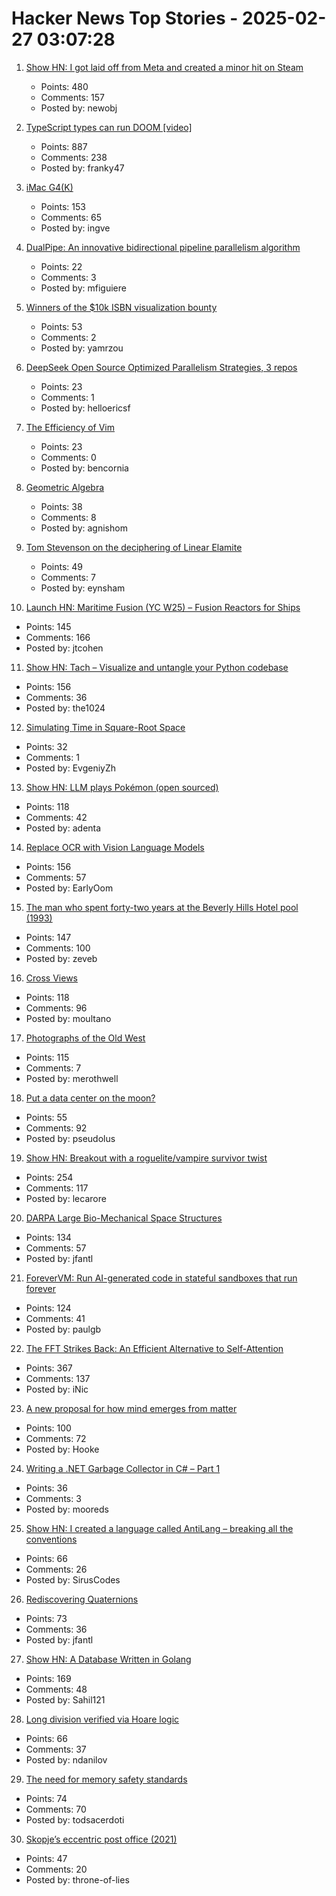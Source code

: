 # Hacker News Top Stories - 2025-02-27 03:07:28

1. [Show HN: I got laid off from Meta and created a minor hit on Steam](undefined)
   - Points: 480
   - Comments: 157
   - Posted by: newobj

2. [TypeScript types can run DOOM [video]](https://www.youtube.com/watch?v=0mCsluv5FXA)
   - Points: 887
   - Comments: 238
   - Posted by: franky47

3. [iMac G4(K)](https://jcs.org/2025/02/26/imacg4k)
   - Points: 153
   - Comments: 65
   - Posted by: ingve

4. [DualPipe: An innovative bidirectional pipeline parallelism algorithm](https://github.com/deepseek-ai/DualPipe)
   - Points: 22
   - Comments: 3
   - Posted by: mfiguiere

5. [Winners of the $10k ISBN visualization bounty](https://annas-archive.org/blog/all-isbns-winners.html)
   - Points: 53
   - Comments: 2
   - Posted by: yamrzou

6. [DeepSeek Open Source Optimized Parallelism Strategies, 3 repos](https://github.com/deepseek-ai/profile-data)
   - Points: 23
   - Comments: 1
   - Posted by: helloericsf

7. [The Efficiency of Vim](https://bencornia.com/blog/the-efficiency-of-vim)
   - Points: 23
   - Comments: 0
   - Posted by: bencornia

8. [Geometric Algebra](https://bivector.net/)
   - Points: 38
   - Comments: 8
   - Posted by: agnishom

9. [Tom Stevenson on the deciphering of Linear Elamite](https://www.lrb.co.uk/the-paper/v47/n04/tom-stevenson/beyond-mesopotamia)
   - Points: 49
   - Comments: 7
   - Posted by: eynsham

10. [Launch HN: Maritime Fusion (YC W25) – Fusion Reactors for Ships](undefined)
   - Points: 145
   - Comments: 166
   - Posted by: jtcohen

11. [Show HN: Tach – Visualize and untangle your Python codebase](https://github.com/gauge-sh/tach)
   - Points: 156
   - Comments: 36
   - Posted by: the1024

12. [Simulating Time in Square-Root Space](https://eccc.weizmann.ac.il/report/2025/017/)
   - Points: 32
   - Comments: 1
   - Posted by: EvgeniyZh

13. [Show HN: LLM plays Pokémon (open sourced)](https://github.com/adenta/fire_red_agent)
   - Points: 118
   - Comments: 42
   - Posted by: adenta

14. [Replace OCR with Vision Language Models](https://github.com/vlm-run/vlmrun-cookbook/blob/main/notebooks/01_schema_showcase.ipynb)
   - Points: 156
   - Comments: 57
   - Posted by: EarlyOom

15. [The man who spent forty-two years at the Beverly Hills Hotel pool (1993)](https://www.newyorker.com/magazine/1993/02/22/beverly-hills-hotel-paradise-lost)
   - Points: 147
   - Comments: 100
   - Posted by: zeveb

16. [Cross Views](https://moultano.wordpress.com/2025/02/24/you-should-make-cross-views/)
   - Points: 118
   - Comments: 96
   - Posted by: moultano

17. [Photographs of the Old West](https://cosmographia.substack.com/p/photographs-of-the-old-west)
   - Points: 115
   - Comments: 7
   - Posted by: merothwell

18. [Put a data center on the moon?](https://spectrum.ieee.org/data-center-on-the-moon)
   - Points: 55
   - Comments: 92
   - Posted by: pseudolus

19. [Show HN: Breakout with a roguelite/vampire survivor twist](https://breakout.lecaro.me/)
   - Points: 254
   - Comments: 117
   - Posted by: lecarore

20. [DARPA Large Bio-Mechanical Space Structures](https://sam.gov/opp/49c9fac62ef249f19cda8b436a095d3b/view)
   - Points: 134
   - Comments: 57
   - Posted by: jfantl

21. [ForeverVM: Run AI-generated code in stateful sandboxes that run forever](https://forevervm.com/)
   - Points: 124
   - Comments: 41
   - Posted by: paulgb

22. [The FFT Strikes Back: An Efficient Alternative to Self-Attention](https://arxiv.org/abs/2502.18394)
   - Points: 367
   - Comments: 137
   - Posted by: iNic

23. [A new proposal for how mind emerges from matter](https://www.noemamag.com/a-radical-new-proposal-for-how-mind-emerges-from-matter/)
   - Points: 100
   - Comments: 72
   - Posted by: Hooke

24. [Writing a .NET Garbage Collector in C# – Part 1](https://minidump.net/2025-28-01-writing-a-net-gc-in-c-part-1/)
   - Points: 36
   - Comments: 3
   - Posted by: mooreds

25. [Show HN: I created a language called AntiLang – breaking all the conventions](https://siruscodes.github.io/AntiLang/)
   - Points: 66
   - Comments: 26
   - Posted by: SirusCodes

26. [Rediscovering Quaternions](https://jasonfantl.com/posts/Space-of-3D-Rotations/)
   - Points: 73
   - Comments: 36
   - Posted by: jfantl

27. [Show HN: A Database Written in Golang](https://github.com/Sahilb315/AtomixDB)
   - Points: 169
   - Comments: 48
   - Posted by: Sahil121

28. [Long division verified via Hoare logic](https://www.cofault.com/2025/02/long-story-of-division.html)
   - Points: 66
   - Comments: 37
   - Posted by: ndanilov

29. [The need for memory safety standards](https://security.googleblog.com/2025/02/securing-tomorrows-software-need-for.html)
   - Points: 74
   - Comments: 70
   - Posted by: todsacerdoti

30. [Skopje’s eccentric post office (2021)](https://www.new-east-archive.org/articles/show/12963/concrete-ideas-skopje-central-post-office-modernist-brutalism-demolition-architecture-north-macedonia)
   - Points: 47
   - Comments: 20
   - Posted by: throne-of-lies

